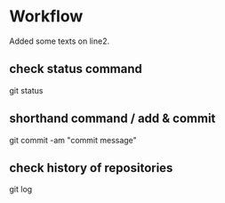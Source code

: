 # Workflow
Added some texts on line2.

## check status command
git status

## shorthand command / add & commit
git commit -am "commit message"

## check history of repositories
git log